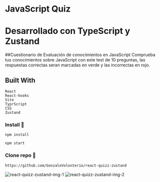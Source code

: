 # JavaScript Quiz
# Desarrollado con TypeScript y Zustand

##Cuestionario de Evaluación de conocimientos en JavaScript
Comprueba tus conocimientos sobre JavaScript con este test de 10 preguntas, las respuestas correctas seran marcadas en verde y las incorrectas en rojo.

## Built With
 ```
React
React-hooks
Vite
TyprScript
CSS
Zustand
```

### Install 🔧

```
npm install
```

```
npm start
```

### Clone repo 🔧

```
https://github.com/GonzaloVolonterio/react-quizz-zustand
```
![react-quizz-zustand-img-1](https://github.com/GonzaloVolonterio/react-quizz-zustand/assets/64506662/3ea9a1d6-3bc5-4486-a44d-21189f1977de)
![react-quizz-zustand-img-2](https://github.com/GonzaloVolonterio/react-quizz-zustand/assets/64506662/72c5d8a6-47cd-4017-875f-0598117da891)






